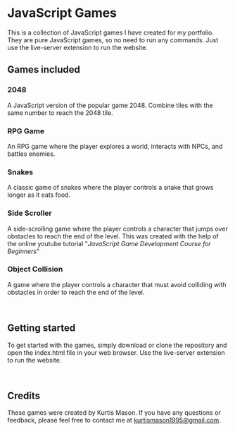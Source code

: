# JavaScript Games
This is a collection of JavaScript games I have created for my portfolio. They are pure JavaScript games, so no need to run any commands. Just use the live-server extension to run the website.

## Games included
### 2048
A JavaScript version of the popular game 2048. Combine tiles with the same number to reach the 2048 tile.

### RPG Game
An RPG game where the player explores a world, interacts with NPCs, and battles enemies.

### Snakes
A classic game of snakes where the player controls a snake that grows longer as it eats food.

### Side Scroller
A side-scrolling game where the player controls a character that jumps over obstacles to reach the end of the level.
This was created with the help of the online youtube tutorial "*JavaScript Game Development Course for Beginners*"

### Object Collision
A game where the player controls a character that must avoid colliding with obstacles in order to reach the end of the level.

<br />

## Getting started
To get started with the games, simply download or clone the repository and open the index.html file in your web browser. Use the live-server extension to run the website.

<br />

## Credits
These games were created by Kurtis Mason. If you have any questions or feedback, please feel free to contact me at kurtismason1995@gmail.com.

